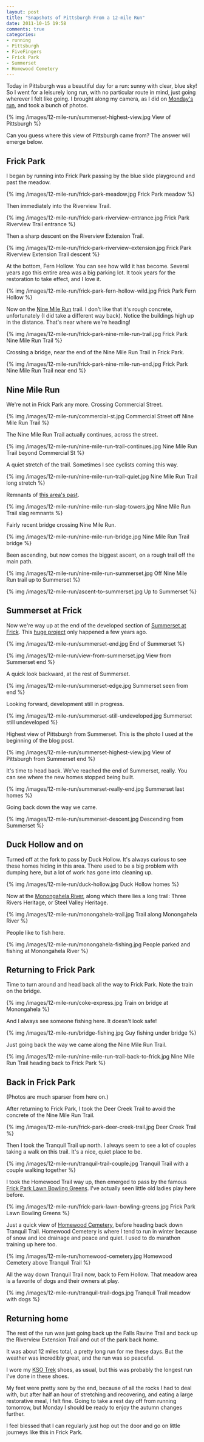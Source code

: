 ```yaml
---
layout: post
title: "Snapshots of Pittsburgh From a 12-mile Run"
date: 2011-10-15 19:58
comments: true
categories:
- running
- Pittsburgh
- FiveFingers
- Frick Park
- Summerset
- Homewood Cemetery
---
```

Today in Pittsburgh was a beautiful day for a run: sunny with clear, blue sky! So I went for a leisurely long run, with no particular route in mind, just going wherever I felt like going. I brought along my camera, as I did on [Monday's run](/blog/2011/10/12/i-love-trail-running-in-frick-park/), and took a bunch of photos.

{% img /images/12-mile-run/summerset-highest-view.jpg View of Pittsburgh %}

Can you guess where this view of Pittsburgh came from? The answer will emerge below.

<!--more-->

## Frick Park

I began by running into Frick Park passing by the blue slide playground and past the meadow.

{% img /images/12-mile-run/frick-park-meadow.jpg Frick Park meadow %}

Then immediately into the Riverview Trail.

{% img /images/12-mile-run/frick-park-riverview-entrance.jpg Frick Park Riverview Trail entrance %}

Then a sharp descent on the Riverview Extension Trail.

{% img /images/12-mile-run/frick-park-riverview-extension.jpg Frick Park Riverview Extension Trail descent %}

At the bottom, Fern Hollow. You can see how wild it has become. Several years ago this entire area was a big parking lot. It took years for the restoration to take effect, and I love it.

{% img /images/12-mile-run/frick-park-fern-hollow-wild.jpg Frick Park Fern Hollow %}

Now on the [Nine Mile Run](http://www.ninemilerun.org/) trail. I don't like that it's rough concrete, unfortunately (I did take a different way back). Notice the buildings high up in the distance. That's near where we're heading!

{% img /images/12-mile-run/frick-park-nine-mile-run-trail.jpg Frick Park Nine Mile Run Trail %}

Crossing a bridge, near the end of the Nine Mile Run Trail in Frick Park.

{% img /images/12-mile-run/frick-park-nine-mile-run-end.jpg Frick Park Nine Mile Run Trail near end %}

## Nine Mile Run

We're not in Frick Park any more.  Crossing Commercial Street.

{% img /images/12-mile-run/commercial-st.jpg Commercial Street off Nine Mile Run Trail %}

The Nine Mile Run Trail actually continues, across the street.

{% img /images/12-mile-run/nine-mile-run-trail-continues.jpg Nine Mile Run Trail beyond Commercial St %}

A quiet stretch of the trail. Sometimes I see cyclists coming this way.

{% img /images/12-mile-run/nine-mile-run-trail-quiet.jpg Nine Mile Run Trail long stretch %}

Remnants of [this area's past](http://www.ninemilerun.org/slag-in-the-park/).

{% img /images/12-mile-run/nine-mile-run-slag-towers.jpg Nine Mile Run Trail slag remnants %}

Fairly recent bridge crossing Nine Mile Run.

{% img /images/12-mile-run/nine-mile-run-bridge.jpg Nine Mile Run Trail bridge %}

Been ascending, but now comes the biggest ascent, on a rough trail off the main path.

{% img /images/12-mile-run/nine-mile-run-summerset.jpg Off Nine Mile Run trail up to Summerset %}

{% img /images/12-mile-run/ascent-to-summerset.jpg Up to Summerset %}

## Summerset at Frick

Now we're way up at the end of the developed section of [Summerset at Frick](http://www.summersetatfrickpark.com/). This [huge project](http://en.wikipedia.org/wiki/Summerset_at_Frick_Park) only happened a few years ago.

{% img /images/12-mile-run/summerset-end.jpg End of Summerset %}

{% img /images/12-mile-run/view-from-summerset.jpg View from Summerset end %}

A quick look backward, at the rest of Summerset.

{% img /images/12-mile-run/summerset-edge.jpg Summerset seen from end %}

Looking forward, development still in progress.

{% img /images/12-mile-run/summerset-still-undeveloped.jpg Summerset still undeveloped %}

Highest view of Pittsburgh from Summerset. This is the photo I used at the beginning of the blog post.

{% img /images/12-mile-run/summerset-highest-view.jpg View of Pittsburgh from Summerset end %}

It's time to head back. We've reached the end of Summerset, really. You can see where the new homes stopped being built.

{% img /images/12-mile-run/summerset-really-end.jpg Summerset last homes %}

Going back down the way we came.

{% img /images/12-mile-run/summerset-descent.jpg Descending from Summerset %}

## Duck Hollow and on

Turned off at the fork to pass by Duck Hollow. It's always curious to see these homes hiding in this area. There used to be a big problem with dumping here, but a lot of work has gone into cleaning up.

{% img /images/12-mile-run/duck-hollow.jpg Duck Hollow homes %}

Now at the [Monongahela River](http://en.wikipedia.org/wiki/Monongahela_River), along which there lies a long trail: Three Rivers Heritage, or Steel Valley Heritage.

{% img /images/12-mile-run/monongahela-trail.jpg Trail along Monongahela River %}

People like to fish here.

{% img /images/12-mile-run/monongahela-fishing.jpg People parked and fishing at Monongahela River %}

## Returning to Frick Park

Time to turn around and head back all the way to Frick Park.  Note the train on the bridge.

{% img /images/12-mile-run/coke-express.jpg Train on bridge at Monongahela %}

And I always see someone fishing here. It doesn't look safe!

{% img /images/12-mile-run/bridge-fishing.jpg Guy fishing under bridge %}

Just going back the way we came along the Nine Mile Run Trail.

{% img /images/12-mile-run/nine-mile-run-trail-back-to-frick.jpg Nine Mile Run Trail heading back to Frick Park %}

## Back in Frick Park

(Photos are much sparser from here on.)

After returning to Frick Park, I took the Deer Creek Trail to avoid the concrete of the Nine Mile Run Trail.

{% img /images/12-mile-run/frick-park-deer-creek-trail.jpg Deer Creek Trail %}

Then I took the Tranquil Trail up north. I always seem to see a lot of couples taking a walk on this trail. It's a nice, quiet place to be.

{% img /images/12-mile-run/tranquil-trail-couple.jpg Tranquil Trail with a couple walking together %}

I took the Homewood Trail way up, then emerged to pass by the famous [Frick Park Lawn Bowling Greens](http://www.lawnbowlingpittsburgh.org/). I've actually seen little old ladies play here before.

{% img /images/12-mile-run/frick-park-lawn-bowling-greens.jpg Frick Park Lawn Bowling Greens %}

Just a quick view of [Homewood Cemetery](http://www.thehomewoodcemetery.com/), before heading back down Tranquil Trail. Homewood Cemetery is where I tend to run in winter because of snow and ice drainage and peace and quiet. I used to do marathon training up here too.

{% img /images/12-mile-run/homewood-cemetery.jpg Homewood Cemetery above Tranquil Trail %}

All the way down Tranquil Trail now, back to Fern Hollow. That meadow area is a favorite of dogs and their owners at play.

{% img /images/12-mile-run/tranquil-trail-dogs.jpg Tranquil Trail meadow with dogs %}

## Returning home

The rest of the run was just going back up the Falls Ravine Trail and back up the Riverview Extension Trail and out of the park back home.

It was about 12 miles total, a pretty long run for me these days. But the weather was incredibly great, and the run was so peaceful.

I wore my [KSO Trek](/blog/2011/10/12/i-love-trail-running-in-frick-park/) shoes, as usual, but this was probably the longest run I've done in these shoes.

My feet were pretty sore by the end, because of all the rocks I had to deal with, but after half an hour of stretching and recovering, and eating a large restorative meal, I felt fine. Going to take a rest day off from running tomorrow, but Monday I should be ready to enjoy the autumn changes further.

I feel blessed that I can regularly just hop out the door and go on little journeys like this in Frick Park.
